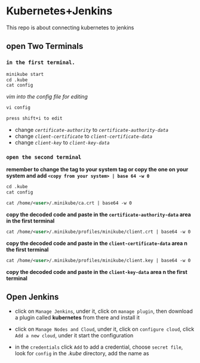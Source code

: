 # Kubernetes+Jenkins

This repo is about connecting kubernetes to jenkins

## open Two Terminals 


### **`in the first terminal.`**
```xml
minikube start
cd .kube
cat config
```
*vim into the config file for editing*

```xml
vi config

press shift+i to edit
```
- change *`certificate-authority`* to *`certificate-authority-data`*
-  change *`client-certificate`* to *`client-certificate-data`*
- change *`client-key`* to *`client-key-data`*


### **`open the second terminal`**
**remember to change the <user> tag to your system tag or copy the one on your system and add `<copy from your system> | base 64 -w 0`**

```xml
cd .kube
cat config
```

```xml
cat /home/<user>/.minikube/ca.crt | base64 -w 0 
```
**copy the decoded code and paste in the `certificate-authority-data` area in the first terminal** 

```xml
cat /home/<user>/.minikube/profiles/minikube/client.crt | base64 -w 0
```
**copy the decoded code and paste in the `client-certificate-data` area n the first terminal**
```xml
cat /home/<user>/.minikube/profiles/minikube/client.key | base64 -w 0 
```
**copy the decoded code and paste in the `client-key-data` area n the first terminal**


## Open Jenkins 

- click on `Manage Jenkins`, under it, click on  `manage plugin`, then  download a plugin called **kubernetes** from there and install it

- click on `Manage Nodes and Cloud`, under it, click on `configure cloud`, click `Add a new cloud`, under it start the configuration

- in the `credentials` click `Add` to add a credential, choose `secret file`, look for `config` in the *.kube* directory, add the name as 



